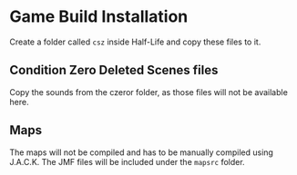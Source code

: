 # Game Build Installation
Create a folder called `csz` inside Half-Life and copy these files to it.

## Condition Zero Deleted Scenes files
Copy the sounds from the czeror folder, as those files will not be available here.

## Maps
The maps will not be compiled and has to be manually compiled using J.A.C.K. The JMF files will be included under the `mapsrc` folder.